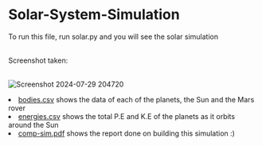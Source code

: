 # Solar-System-Simulation

To run this file, run solar.py and you will see the solar simulation <br><br>

Screenshot taken:<br><br>

![Screenshot 2024-07-29 204720](https://github.com/user-attachments/assets/f0805339-ef84-452b-ae18-868fc1304857)

<li>
  <a href="https://github.com/Moonshallow5/Solar-System-Simulation/blob/main/bodies.csv"> bodies.csv</a> shows the data of each of the planets, the Sun and the Mars rover</li>
<li><a href="https://github.com/Moonshallow5/Solar-System-Simulation/blob/main/energies.csv"> energies.csv</a> shows the total P.E and K.E of the planets as it orbits around the Sun</li>
<li><a href="https://github.com/Moonshallow5/Solar-System-Simulation/blob/main/comp-sim.pdf"> comp-sim.pdf</a> shows the report done on building this simulation :)

</li>

